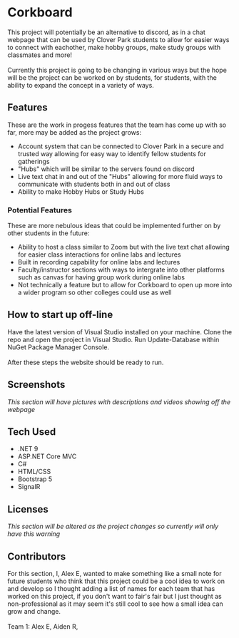 # Corkboard
This project will potentially be an alternative to discord, as in a chat webpage that can be used by Clover Park students to allow for easier ways to connect with eachother, make hobby groups, make study groups with classmates and more!
<br>
<br>
Currently this project is going to be changing in various ways but the hope will be the project can be worked on by students, for students, with the ability to expand the concept in a variety of ways.

## Features
These are the work in progess features that the team has come up with so far, more may be added as the project grows:
- Account system that can be connected to Clover Park in a secure and trusted way allowing for easy way to identify fellow students for gatherings
- "Hubs" which will be similar to the servers found on discord
- Live text chat in and out of the "Hubs" allowing for more fluid ways to communicate with students both in and out of class
- Ability to make Hobby Hubs or Study Hubs

### Potential Features
These are more nebulous ideas that could be implemented further on by other students in the future:
- Ability to host a class similar to Zoom but with the live text chat allowing for easier class interactions for online labs and lectures
- Built in recording capability for online labs and lectures
- Faculty/instructor sections with ways to intergrate into other platforms such as canvas for having group work during online labs
- Not technically a feature but to allow for Corkboard to open up more into a wider program so other colleges could use as well

## How to start up off-line
Have the latest version of Visual Studio installed on your machine. Clone the repo and open the project in Visual Studio. Run Update-Database within NuGet Package Manager Console.  
<br>
After these steps the website should be ready to run.

## Screenshots
*This section will have pictures with descriptions and videos showing off the webpage*

## Tech Used
- .NET 9
- ASP.NET Core MVC
- C#
- HTML/CSS
- Bootstrap 5
- SignalR

## Licenses
*This section will be altered as the project changes so currently will only have this warning*

## Contributors
For this section, I, Alex E, wanted to make something like a small note for future students who think that this project could be a cool idea to work on and develop so I thought adding a list of names for each team that has worked on this project, if you don't want to fair's fair but I just thought as non-professional as it may seem it's still cool to see how a small idea can grow and change.
<br>
<br>
Team 1: Alex E, Aiden R,
